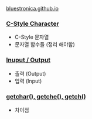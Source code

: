[bluestronica.github.io](https://bluestronica.github.io/)

### [C-Style Character](https://github.com/bluestronica/bluestronica.github.io/blob/main/C/C_Style_Character.md)
- C-Style 문자열
- 문자열 함수들 (정리 해야함)

### [Inuput / Output](https://github.com/bluestronica/bluestronica.github.io/blob/main/C/Input_Output.md)
- 출력 (Output)
- 입력 (Input)

### [getchar(), getche(), getch()](https://github.com/bluestronica/bluestronica.github.io/blob/main/C/getchar_getch_getche.md)
- 차이점